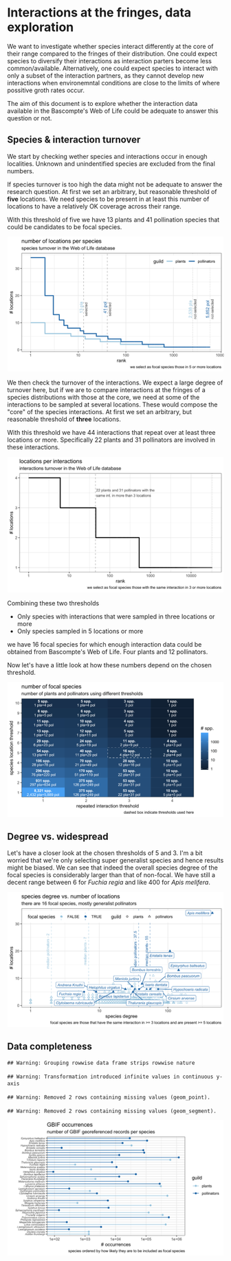 Interactions at the fringes, data exploration
=============================================

We want to investigate whether species interact differently at the core of their range compared to the fringes of their distribution. One could expect species to diversify their interactions as interaction parters become less common/available. Alternatively, one could expect species to interact with only a subset of the interaction partners, as they cannot develop new interactions when environemntal conditions are close to the limits of where possitive groth rates occur.

The aim of this document is to explore whether the interaction data available in the Bascompte's Web of Life could be adequate to answer this question or not.

Species & interaction turnover
------------------------------

We start by checking wether species and interactions occur in enough localities. Unknown and unindentified species are excluded from the final numbers.

If species turnover is too high the data might not be adequate to answer the research question. At first we set an arbitrary, but reasonable threshold of **five** locations. We need species to be present in at least this number of locations to have a relatively OK coverage across their range.

With this threshold of five we have 13 plants and 41 pollination species that could be candidates to be focal species.

![](turnover_files/figure-markdown_github/unnamed-chunk-1-1.png)

We then check the turnover of the interactions. We expect a large degree of turnover here, but if we are to compare interactions at the fringes of a species distributions with those at the core, we need at some of the interactions to be sampled at several locations. These would compose the "core" of the species interactions. At first we set an arbitrary, but reasonable threshold of **three** locations.

With this threshold we have 44 interactions that repeat over at least three locations or more. Specifically 22 plants and 31 pollinators are involved in these interactions.

![](turnover_files/figure-markdown_github/unnamed-chunk-2-1.png)

Combining these two thresholds

-   Only species with interactions that were sampled in three locations or more
-   Only species sampled in 5 locations or more

we have 16 focal species for which enough interaction data could be obtained from Bascompte's Web of Life. Four plants and 12 pollinators.

Now let's have a little look at how these numbers depend on the chosen threshold.

![](turnover_files/figure-markdown_github/unnamed-chunk-3-1.png)

Degree vs. widespread
---------------------

Let's have a closer look at the chosen thresholds of 5 and 3. I'm a bit worried that we're only selecting super generalist species and hence results might be biased. We can see that indeed the overall species degree of the focal species is considerably larger than that of non-focal. We have still a decent range between 6 for *Fuchia regia* and like 400 for *Apis melifera*.

![](turnover_files/figure-markdown_github/unnamed-chunk-5-1.png)

Data completeness
-----------------

    ## Warning: Grouping rowwise data frame strips rowwise nature

    ## Warning: Transformation introduced infinite values in continuous y-axis

    ## Warning: Removed 2 rows containing missing values (geom_point).

    ## Warning: Removed 2 rows containing missing values (geom_segment).

![](turnover_files/figure-markdown_github/unnamed-chunk-6-1.png)
